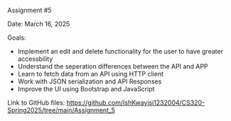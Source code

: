 Assignment #5

Date: March 16, 2025

Goals: 
* Implement an edit and delete functionality for the user to have greater accessbility
* Understand the seperation differences between the API and APP
* Learn to fetch data from an API using HTTP client
* Work with JSON serialization and API Responses
* Improve the UI using Bootstrap and JavaScript

Link to GitHub files: 
https://github.com/IshKwayisi1232004/CS320-Spring2025/tree/main/Assignment_5